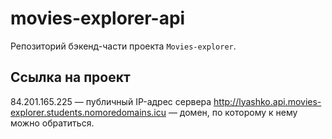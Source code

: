 # movies-explorer-api

Репозиторий бэкенд-части проекта `Movies-explorer`.

## Ссылка на проект

84.201.165.225 — публичный IP-адрес сервера
http://lyashko.api.movies-explorer.students.nomoredomains.icu — домен, по которому к нему можно обратиться.

